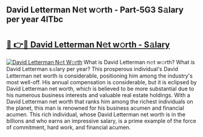 ## David Letterman N𝚎t w𝚘rth - Part-5G3 S𝚊lary per year 4lTbc

# <h2><a href="http://gc18or5.nevu.top/?p=David+Letterman">🔗 👉🔴 David Letterman N𝚎t w𝚘rth - S𝚊lary</a></h2>

[![David Letterman N𝚎t W𝚘rth](https://i.imgur.com/Oavwk0R.jpeg)](http://gc18or5.nevu.top/?p=David+Letterman)
What is David Letterman n𝚎t w𝚘rth? What is David Letterman s𝚊lary per year?
This prosperous individual's David Letterman net worth is considerable, positioning him among the industry's most well-off. His annual compensation is considerable, but it is eclipsed by David Letterman net worth, which is believed to be more substantial due to his numerous business interests and valuable real estate holdings. With a David Letterman net worth that ranks him among the richest individuals on the planet, this man is renowned for his business acumen and financial acumen. This rich individual, whose David Letterman net worth is in the billions and who earns an impressive salary, is a prime example of the force of commitment, hard work, and financial acumen.
